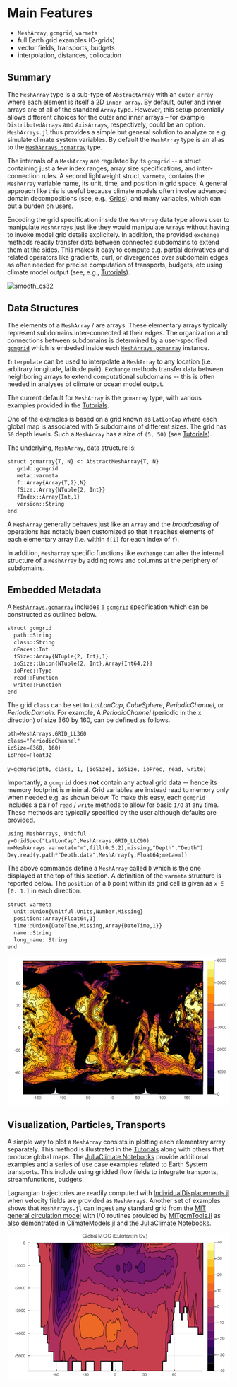 # Main Features

- `MeshArray`, `gcmgrid`, `varmeta`
- full Earth grid examples (C-grids)
- vector fields, transports, budgets
- interpolation, distances, collocation

## Summary

The `MeshArray` type is a sub-type of `AbstractArray` with an `outer array` where each element is itself a 2D `inner array`. By default, outer and inner arrays are of all of the standard `Array` type. However, this setup potentially allows different choices for the outer and inner arrays – for example `DistributedArrays` and `AxisArrays`, respectively, could be an option. `MeshArrays.jl` thus provides a simple but general solution to analyze or e.g. simulate climate system variables. By default the `MeshArray` type is an alias to the [`MeshArrays.gcmarray`](@ref) type.

The internals of a `MeshArray` are regulated by its `gcmgrid` -- a struct containing just a few index ranges, array size specifications, and inter-connection rules. A second  lightweight struct, `varmeta`, contains the `MeshArray` variable name, its unit, time, and position in grid space. A general approach like this is useful because climate models often involve advanced domain decompositions (see, e.g., [Grids](@ref)), and many variables, which can put a burden on users. 

Encoding the grid specification inside the `MeshArray` data type allows user to manipulate `MeshArray`s just like they would manipulate `Array`s without having to invoke model grid details explicitely. In addition, the provided `exchange` methods readily transfer data between connected subdomains to extend them at the sides. This makes it easy to compute e.g. partial derivatives and related operators like gradients, curl, or divergences over subdomain edges as often needed for precise computation of transports, budgets, etc using climate model output (see, e.g., [Tutorials](@ref)).

![smooth_cs32](https://user-images.githubusercontent.com/20276764/137231635-fdd12de0-29fe-45d4-9045-60621668e353.png)

## Data Structures

The elements of a `MeshArray` /  are arrays. These elementary arrays typically represent subdomains inter-connected at their edges. The organization and connections between subdomains is determined by a user-specified [`gcmgrid`](@ref) which is embeded inside each [`MeshArrays.gcmarray`](@ref) instance. 

`Interpolate` can be used to interpolate a `MeshArray` to any location (i.e. arbitrary longitude, latitude pair). `Exchange` methods transfer data between neighboring arrays to extend computational subdomains -- this is often needed in analyses of climate or ocean model output. 

The current default for `MeshArray` is the `gcmarray` type, with various examples provided in the [Tutorials](@ref).

One of the examples is based on a grid known as `LatLonCap` where each global map is associated with 5 subdomains of different sizes. The grid has `50` depth levels. Such a `MeshArray` has a size of `(5, 50)` (see [Tutorials](@ref)).

The underlying, `MeshArray`, data structure is:

```
struct gcmarray{T, N} <: AbstractMeshArray{T, N}
   grid::gcmgrid
   meta::varmeta
   f::Array{Array{T,2},N}
   fSize::Array{NTuple{2, Int}}
   fIndex::Array{Int,1}
   version::String
end
```

A `MeshArray` generally behaves just like an `Array` and the _broadcasting_ of operations has notably been customized so that it reaches elements of each elementary array (i.e. within `f[i]` for each index of `f`).

In addition, `Mesharray` specific functions like `exchange` can alter the internal structure of a `MeshArray` by adding rows and columns at the periphery of subdomains. 


## Embedded Metadata

A [`MeshArrays.gcmarray`](@ref) includes a [`gcmgrid`](@ref) specification which can be constructed as outlined below.

```
struct gcmgrid
  path::String
  class::String
  nFaces::Int
  fSize::Array{NTuple{2, Int},1}
  ioSize::Union{NTuple{2, Int},Array{Int64,2}}
  ioPrec::Type
  read::Function
  write::Function
end
```

The grid `class` can be set to _LatLonCap_, _CubeSphere_, _PeriodicChannel_, or _PeriodicDomain_. For example, A _PeriodicChannel_ (periodic in the x direction) of size 360 by 160, can be defined as follows.

```
pth=MeshArrays.GRID_LL360
class="PeriodicChannel"
ioSize=(360, 160)
ioPrec=Float32

γ=gcmgrid(pth, class, 1, [ioSize], ioSize, ioPrec, read, write)
```

Importantly, a `gcmgrid` does **not** contain any actual grid data -- hence its memory footprint is minimal. Grid variables are instead read to memory only when needed e.g. as shown below. To make this easy, each `gcmgrid` includes a pair of `read` / `write` methods to allow for basic `I/O` at any time. These methods are typically specified by the user although defaults are provided. 

```
using MeshArrays, Unitful
γ=GridSpec("LatLonCap",MeshArrays.GRID_LLC90)
m=MeshArrays.varmeta(u"m",fill(0.5,2),missing,"Depth","Depth")
D=γ.read(γ.path*"Depth.data",MeshArray(γ,Float64;meta=m))
```

The above commands define a `MeshArray` called `D` which is the one displayed at the top of this section. A definition of the `varmeta` structure is reported below. The `position` of a `D` point within its grid cell is given as `x ∈ [0. 1.]` in each direction.

```
struct varmeta
  unit::Union{Unitful.Units,Number,Missing}
  position::Array{Float64,1}
  time::Union{DateTime,Missing,Array{DateTime,1}}
  name::String
  long_name::String
end
```

![OceanDepthMap](https://raw.githubusercontent.com/juliaclimate/MeshArrays.jl/master/docs/images/interp_depth.png)

## Visualization, Particles, Transports

A simple way to plot a `MeshArray` consists in plotting each elementary array separately. This method is illustrated in the [Tutorials](@ref) along with others that produce global maps. The [JuliaClimate Notebooks](https://juliaclimate.github.io/GlobalOceanNotebooks/) provide additional examples and a series of use case examples related to Earth System transports. This include using gridded flow fields to integrate transports, streamfunctions, budgets.

Lagrangian trajectories are readily computed with [IndividualDisplacements.jl](https://github.com/JuliaClimate/IndividualDisplacements.jl) when velocity fields are provided as `MeshArray`s. Another set of examples shows that `MeshArrays.jl` can ingest any standard grid from the [MIT general circulation model](https://mitgcm.readthedocs.io/en/latest/?badge=latest) with I/O routines provided by [MITgcmTools.jl](https://github.com/gaelforget/MITgcmTools.jl) as also demontrated in [ClimateModels.jl](https://github.com/gaelforget/ClimateModels.jl) and the [JuliaClimate Notebooks](https://juliaclimate.github.io/GlobalOceanNotebooks/).

![OceanMOC](https://github.com/JuliaClimate/GlobalOceanNotebooks/raw/master/OceanTransports/MOC.png)